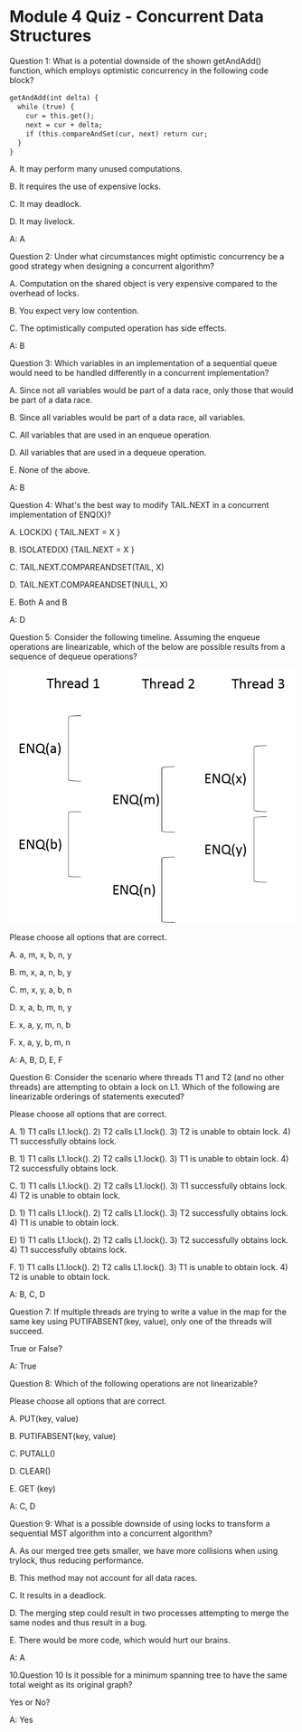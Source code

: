 # Module 4 Quiz - Concurrent Data Structures
Question 1: What is a potential downside of the shown getAndAdd() function, which employs optimistic concurrency in the following code block?
```
getAndAdd(int delta) {
  while (true) {
    cur = this.get();
    next = cur + delta;
    if (this.compareAndSet(cur, next) return cur;
  }
}
```
A. It may perform many unused computations.

B. It requires the use of expensive locks.

C. It may deadlock.

D. It may livelock.

A: A

Question 2: Under what circumstances might optimistic concurrency be a good strategy when designing a concurrent algorithm?

A. Computation on the shared object is very expensive compared to the overhead of locks.

B. You expect very low contention.

C. The optimistically computed operation has side effects.

A: B

Question 3: Which variables in an implementation of a sequential queue would need to be handled differently in a concurrent implementation?

A. Since not all variables would be part of a data race, only those that would be part of a data race.

B. Since all variables would be part of a data race, all variables.

C. All variables that are used in an enqueue operation.

D. All variables that are used in a dequeue operation.

E. None of the above.

A: B

Question 4: What's the best way to modify TAIL.NEXT in a concurrent implementation of ENQ(X)?

A. LOCK(X) { TAIL.NEXT = X }

B. ISOLATED(X) {TAIL.NEXT = X }

C. TAIL.NEXT.COMPAREANDSET(TAIL, X)

D. TAIL.NEXT.COMPAREANDSET(NULL, X)

E. Both A and B

A: D

Question 5: Consider the following timeline. Assuming the enqueue operations are linearizable, which of the below are possible results from a sequence of dequeue operations?

![Figure 1](/Concurrent_Programming/images/quiz4fig1.png "Figure 1")

Please choose all options that are correct.

A. a, m, x, b, n, y

B. m, x, a, n, b, y

C. m, x, y, a, b, n

D. x, a, b, m, n, y

E. x, a, y, m, n, b

F. x, a, y, b, m, n

A: A, B, D, E, F

Question 6: Consider the scenario where threads T1 and T2 (and no other threads) are attempting to obtain a lock on L1. Which of the following are linearizable orderings of statements executed?

Please choose all options that are correct.

A. 1) T1 calls L1.lock(). 2) T2 calls L1.lock(). 3) T2 is unable to obtain lock. 4) T1 successfully obtains lock.

B. 1) T1 calls L1.lock(). 2) T2 calls L1.lock(). 3) T1 is unable to obtain lock. 4) T2 successfully obtains lock.

C. 1) T1 calls L1.lock(). 2) T2 calls L1.lock(). 3) T1 successfully obtains lock. 4) T2 is unable to obtain lock.

D. 1) T1 calls L1.lock(). 2) T2 calls L1.lock(). 3) T2 successfully obtains lock. 4) T1 is unable to obtain lock.

E) 1) T1 calls L1.lock(). 2) T2 calls L1.lock(). 3) T2 successfully obtains lock. 4) T1 successfully obtains lock.

F. 1) T1 calls L1.lock(). 2) T2 calls L1.lock(). 3) T1 is unable to obtain lock. 4) T2 is unable to obtain lock.

A: B, C, D

Question 7: If multiple threads are trying to write a value in the map for the same key using PUTIFABSENT(key, value), only one of the threads will succeed.

True or False?

A: True

Question 8: Which of the following operations are not linearizable?

Please choose all options that are correct.


A. PUT(key, value)

B. PUTIFABSENT(key, value)

C. PUTALL()

D. CLEAR()

E. GET (key)

A: C, D

Question 9: What is a possible downside of using locks to transform a sequential MST algorithm into a concurrent algorithm?

A. As our merged tree gets smaller, we have more collisions when using trylock, thus reducing performance.

B. This method may not account for all data races.

C. It results in a deadlock.

D. The merging step could result in two processes attempting to merge the same nodes and thus result in a bug.

E. There would be more code, which would hurt our brains.

A: A

10.Question 10
Is it possible for a minimum spanning tree to have the same total weight as its original graph?

Yes or No?

A: Yes
